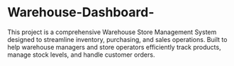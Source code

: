 # Warehouse-Dashboard-
This project is a comprehensive Warehouse Store Management System designed to streamline inventory, purchasing, and sales operations. Built to help warehouse managers and store operators efficiently track products, manage stock levels, and handle customer orders.
